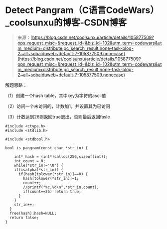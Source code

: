 <!--yml
category: codewars
date: 2022-08-13 11:48:15
-->

# Detect Pangram（C语言CodeWars）_coolsunxu的博客-CSDN博客

> 来源：[https://blog.csdn.net/coolsunxu/article/details/105877509?ops_request_misc=&request_id=&biz_id=102&utm_term=codewars&utm_medium=distribute.pc_search_result.none-task-blog-2~all~sobaiduweb~default-7-105877509.nonecase](https://blog.csdn.net/coolsunxu/article/details/105877509?ops_request_misc=&request_id=&biz_id=102&utm_term=codewars&utm_medium=distribute.pc_search_result.none-task-blog-2~all~sobaiduweb~default-7-105877509.nonecase)

解题思路：

（1）创建一个hash table，其中key为字符的ascii值

（2）访问一个未访问的，计数加1，并设置其为已访问

（3）计数达到26则返回true退出，否则最后返回fasle

```
#include <ctype.h>
#include <stdlib.h>

#include <stdbool.h>

bool is_pangram(const char *str_in) {

    int* hash = (int*)calloc(256,sizeof(int));
    int count = 0;
    while(*str_in!='\0') {
    if(isalpha(*str_in)) {
      if(hash[tolower(*str_in)]==0) {
        hash[tolower(*str_in)]=1;
        count++;
        //printf("%c,%d\n",*str_in,count);
        if(count==26) return true;
      }
    }
    str_in++;
  }
  free(hash);hash=NULL;
  return false;
}
```